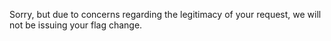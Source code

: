 Sorry, but due to concerns regarding the legitimacy of your request, we will not be issuing your flag change.